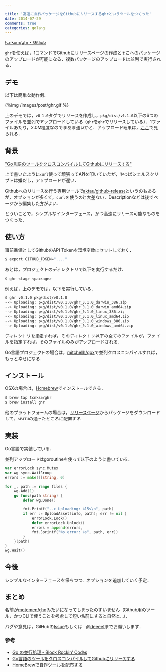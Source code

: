 ```yaml
---

title: '高速に自作パッケージをGithubにリリースするghrというツールをつくった'
date: 2014-07-29
comments: true
categories: golang
---
```


[tcnksm/ghr・Github](https://github.com/tcnksm/ghr)

`ghr`を使えば，1コマンドでGithubにリリースページの作成とそこへのパッケージのアップロードが可能になる．複数パッケージのアップロードは並列で実行される．

## デモ

以下は簡単な動作例．

{%img /images/post/ghr.gif %}

上のデモでは，`v0.1.0`タグでリリースを作成し，`pkg/dist/v0.1.0`以下の6つのファイルを並列でアップロードしている（`ghr`を`ghr`でリリースしている）．1ファイルあたり，2.0M程度なのでまあま速いかと．アップロード結果は，[ここ](https://github.com/tcnksm/ghr/releases/tag/v0.1.0)で見られる．

## 背景

["Go言語のツールをクロスコンパイルしてGithubにリリースする"](http://deeeet.com/writing/2014/07/23/github-release/)

上で書いたように`curl`使って頑張ってAPIを叩いていたが，やっぱシェルスクリプトは嫌だし，アップロードが遅い．

Githubへのリリースを行う専用ツールで[aktau/github-release](https://github.com/aktau/github-release)というのもあるが，オプションが多くて，`curl`を使うのと大差ない．Descriptionなどは後でページから編集した方がよい．

とういことで，シンプルなインターフェース，かつ高速にリリース可能なものをつくった．

## 使い方

事前準備として[GithubのAPI Token](https://github.com/settings/applications)を環境変数にセットしておく．

```bash
$ export GITHUB_TOKEN="...."
```

あとは，プロジェクトのディレクトリで以下を実行するだけ．

```bash
$ ghr <tag> <package>
```

例えば，上のデモでは，以下を実行している．

```bash
$ ghr v0.1.0 pkg/dist/v0.1.0
--> Uploading: pkg/dist/v0.1.0/ghr_0.1.0_darwin_386.zip
--> Uploading: pkg/dist/v0.1.0/ghr_0.1.0_darwin_amd64.zip
--> Uploading: pkg/dist/v0.1.0/ghr_0.1.0_linux_386.zip
--> Uploading: pkg/dist/v0.1.0/ghr_0.1.0_linux_amd64.zip
--> Uploading: pkg/dist/v0.1.0/ghr_0.1.0_windows_386.zip
--> Uploading: pkg/dist/v0.1.0/ghr_0.1.0_windows_amd64.zip
```

ディレクトリを指定すれば，そのディレクトリ以下の全てのファイルが，ファイルを指定すれば，そのファイルのみがアップロードされる．

Go言語プロジェクトの場合は，[mitchellh/gox](https://github.com/mitchellh/gox)で並列クロスコンパイルすれば，もっと幸せになる．

## インストール

OSXの場合は，[Homebrew]()でインストールできる．

```bash
$ brew tap tcnksm/ghr
$ brew install ghr
```

他のプラットフォームの場合は，[リリースページ](https://github.com/tcnksm/ghr/releases)からパッケージをダウンロードして，`$PATH`の通ったところに配置する．

## 実装

Go言語で実装している．

並列アップロードはgoroutineを使って以下のように書いている．

```go
var errorLock sync.Mutex
var wg sync.WaitGroup
errors := make([]string, 0)

for _, path := range files {
    wg.Add(1)
    go func(path string) {
        defer wg.Done()

        fmt.Printf("--> Uploading: %15s\n", path)
        if err := UploadAsset(info, path); err != nil {
            errorLock.Lock()
            defer errorLock.Unlock()
            errors = append(errors,
            fmt.Sprintf("%s error: %s", path, err))
        }
    }(path)
}
wg.Wait()

```

## 今後

シンプルなインターフェースを保ちつつ，オプションを追加していく予定．

## まとめ

名前が[motemen/ghq](https://github.com/motemen/ghq)みたいになってしまったのすいません（Github用のツール，かつCLIで使うことを考慮して短い名前にすると自然と...）．

バグや意見は，GitHubの[Issue](https://github.com/tcnksm/ghr/issues)もしくは，[@deeeet](https://twitter.com/deeeet)までお願いします．

### 参考

- [Go の並行処理 - Block Rockin’ Codes](http://jxck.hatenablog.com/entry/20130414/1365960707)
- [Go言語のツールをクロスコンパイルしてGithubにリリースする](http://deeeet.com/writing/2014/07/23/github-release/)
- [HomeBrewで自作ツールを配布する](http://deeeet.com/writing/2014/05/20/brew-tap/)
